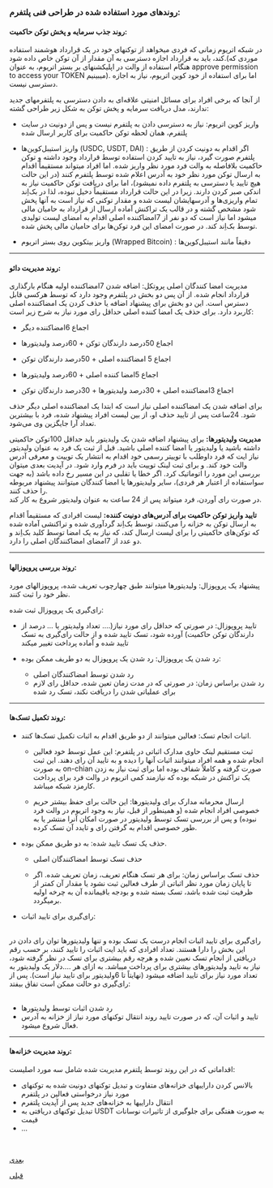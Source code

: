 ### روندهای مورد استفاده شده در طراحی فنی پلتفرم:

#### روند جذب سرمایه و پخش توکن حاکمیت:

در شبکه ‌اتریوم زمانی که فردی میخواهد از توکنهای خود در یک قرارداد هوشمند استفاده کند، باید به قرارداد اجازه دسترسی به آن مقدار از آن توکن خاص داده شود.(موردی که هنگام استفاده از والت در اپلیکشنهای بر بستر اتریوم، به عنوان approve permission to access your TOKEN میبینیم). اما برای استفاده از خود کوین اتریوم، نیاز به اجازه دسترسی نیست.

از آنجا که برخی افراد برای مسائل امنیتی علاقه‌ای به دادن دسترسی به پلتفرمهای جدید ندارند، مدل دریافت سرمایه و پخش توکن به شکل زیر طراحی گشته:

- واریز کوین اتریوم: نیاز به دسترسی دادن به پلتفرم نیست و پس از دونیت در سایت پلتفرم، همان ‌لحظه توکن حاکمیت برای کاربر ارسال شده

- واریز استیبل‌کوین‌ها  (USDC, USDT, DAI) : اگر اقدام به دونیت کردن از طریق پلتفرم صورت گیرد، نیاز به تایید کردن استفاده توسط قرارداد وجود داشته و توکن حاکمیت بلافاصله به والت فرد مورد نظر واریز شده. اما افراد میتواند مستقیماً اقدام به ارسال توکن مورد نظر خود به آدرس اعلام شده توسط پلتفرم کنند (در این حالت هیچ تایید یا دسترسی به پلتفرم داده نمیشود)، اما برای دریافت توکن حاکمیت نیاز به اندکی صبر کردن دارند. زیرا در این حالت قرارداد مستقیماً دخیل نبوده، لذا در بک‌اِند تمام واریزی‌ها و آدرسهایشان لیست شده و مقدار توکنی که نیاز است به آنها پخش شود مشخص گشته و در قالب یک تراکنش آماده ارسال از قرارداد به حامیان مالی میشود اما نیاز است که دو نفر از 7امضا‌کننده اصلی اقدام به امضای لیست تولیدی توسط بک‌اِند کند. در صورت امضای این فرد توکن‌ها برای حامیان مالی پخش شده.

- واریز بیتکوین روی بستر اتریوم (Wrapped Bitcoin) : دقیقاً مانند استیبل‌کوین‌ها

<hr />

#### روند مدیریت دائو:

مدیریت امضا کنندگان اصلی پروتکل: اضافه شدن 7امضاکننده اولیه هنگام بارگذاری قرارداد انجام شده. از آن پس دو بخش در پلتفرم وجود دارد که توسط هرکسی قابل دسترس است. این دو بخش برای پیشنهاد اضافه یا حذف کردن یک امضاکننده اصلی کاربرد دارد. برای حذف یک امضا کننده اصلی حداقل رای مورد نیاز به شرح زیر است:

-  اجماع 6امضاکننده دیگر

-  اجماع 50درصد دارندگان توکن + 60درصد ولیدیتورها

- اجماع 5 امضاکننده اصلی + 50درصد دارندگان توکن

- اجماع 5امضا کننده اصلی + 60درصد ولیدیتورها

- اجماع 3امضاکننده اصلی + 30درصد ولیدیتورها + 30درصد دارندگان توکن

برای اضافه شدن یک امضاکننده اصلی نیاز است که ابتدا یک امضاکننده اصلی دیگر حذف شود. 24ساعت پس از تایید حذف او، از بین لیست افراد پیشنهاد شده، فرد با بیشترین تعداد آرا جایگزین وی می‌شود.

**مدیریت ولیدیتورها:** برای پیشنهاد اضافه شدن یک ولیدیتور باید حداقل 100توکن حاکمیتی داشته باشید یا ولیدیتور یا امضا کننده اصلی باشید. قبل از ثبت یک فرد به عنوان ولیدیتور نیاز ایت که فرد داوطلب با توییتر رسمی خود اقدام به انتشار یک توییت و معرفی آدرس والت خود کند. و برای ثبت لینک توییت باید در فرم وارد شود. در آپدیت بعدی میتوان بررسی این مورد را اتوماتیک کرد. اگر خطا یا تقلبی در این مسیر رخ داده باشد (به جهت سواستفاده از اعتبار هر فردی)، سایر ولیدیتورها یا امضا کنندگان میتوانند پیشنهاد مربوطه را حذف کنند.
<br>
در صورت رای آوردن، فرد میتواند پس از 24 ساعت به عنوان ولیدیتور شروع به کار کند.

**تایید واریز توکن حاکمیت برای آدرس‌های دونیت کننده:** لیست افرادی که مستقیماً اقدام به ارسال توکن به خزانه را می‌کنند، توسط بک‌اِند گردآوری شده و تراکنشی آماده شده که توکن‌های حاکمیتی را برای لیست ارسال کند، که نیاز به یک امضا توسط کلید بک‌اِند و دو عدد از 7امضای امضاکنندگان اصلی را دارد.

<hr />

#### روند بررسی پروپوزالها:

پیشنهاد یک پروپوزال: ولیدیتورها میتوانند طبق چهارچوب تعریف شده، پروپوزالهای مورد نظر خود را ثبت کنند.

رای‌گیری یک پروپوزال ثبت شده:

- تایید پروپوزال: در صورتی که حداقل رای مورد نیاز(.... تعداد ولیدیتور یا ... درصد از دارندگان توکن حاکمیت) آورده شود، تسک تایید شده و از حالت رای‌گیری به تسک تایید شده و آماده پرداخت تغییر میکند

- رد شدن یک پروپوزال: رد شدن یک پروپوزال به دو طریف ممکن بوده:
    - رد شدن توسط امضاکنندگان اصلی
    - رد شدن براساس زمان: در صورتی که در مدت زمان تعین شده، حداقل رای لازم برای عملیاتی شدن را دریافت نکند، تسک رد شده

<hr />

#### روند تکمیل تسک‌ها:

- اثبات انجام تسک: فعالین میتوانند از دو طریق اقدام به اثبات تکمیل تسک‌ها کنند.
  -  ثبت مستقیم لینک حاوی مدارک اثباتی در پلتفرم: این عمل توسط خود فعالین انجام شده و همه افراد میتوانند اثبات آنها را دیده و به تایید آن رای دهند. این ثبت به صورت on-chian صورت گرفته و کاملاً شفاف بوده اما برای ثبت نیاز به زدن یک تراکنش در شبکه بوده که نیازمند کمی اتریوم در والت فرد برای پرداخت کارمزد شبکه میباشد.

  -  ارسال محرمانه مدارک برای ولیدیتورها: این حالت برای حفظ بیشتر حریم خصوصی افراد انجام شده (و همینطور از قبل، نیاز به وجود اتریوم در والت فرد نبوده) و پس از بررسی تسک توسط ولیدیتور در صورت امکان آنرا منتشر یا به طور خصوصی اقدام به گرفتن رای و تایدد آن تسک کرده.

- حذف یک تسک تایید شده: به دو طریق ممکن بوده.
    - حذف تسک توسط امضاکنندگان اصلی
   
    - حذف تسک براساس زمان: برای هر تسک هنگام تعریف، زمان تعریف شده. اگر تا پایان زمان مورد نظر اثباتی از طرف فعالین ثبت نشود یا مقدار آن کمتر از ظرفیت ثبت شده باشد، تسک بسته شده و بودجه باقیمانده آن به چرخه اولیه برمیگردد.

- رای‌گیری برای تایید اثبات:
<br>
رای‌گیری برای تایید اثبات انجام درست یک تسک‌ بوده و تنها ولیدیتورها توان رای دادن در این بخش را دارا هستند. تعداد افرادی که باید ایت اثبات را تایید کنند، بر حسب رقم دریافتی از انجام تسک نعیین شده و هرچه رقم بیشتری برای تسک در نظر گرفته شود، نیاز به تایید ولیدیتورهای بیشتری برای پرداخت میباشد. به ازای هر ....دلار یک ولیدیتور به تعداد مورد نیاز برای تایید اضافه میشود (نهایتاً تا 6ولیدیتور برای تایید نیاز است). پس از رای‌گیری دو حالت ممکن است تفاق بیفتد:
<br>
<br>

  - رد شدن اثبات توسط ولیدیتورها
  -  تایید و اثبات آن، که در صورت تایید روند انتقال توکنهای مورد نیاز از خزانه به آدرس فعال شروع میشود.

<hr />

#### روند مدیریت خزانه‌ها:

 اقداماتی که در این روند توسط پلتفرم مدیریت شده شامل سه مورد اصلیست:

- بالانس کردن داراییهای خزانه‌های متفاوت و تبدیل توکنهای دونیت شده به توکنهای مورد نیاز درخواستی فعالین در پلتفرم
- انتقال داراییها به خزانه‌های جدید پس از آپدیت پلتفرم
- تبدیل توکنهای دریافتی به USDT به صورت هفتگی برای جلوگیری از تاثیرات نوسانات قیمت
- ...



<br>

[ بعدی](/content/helpers.md)
<br>

[ قبلی](/content/tech.md)

